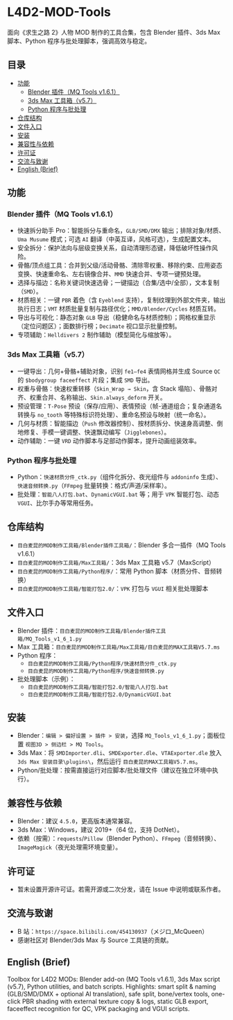 # L4D2-MOD-Tools

面向《求生之路 2》人物 MOD 制作的工具合集，包含 Blender 插件、3ds Max 脚本、Python 程序与批处理脚本，强调高效与稳定。

## 目录
- [功能](#功能)
  - [Blender 插件（MQ Tools v1.6.1）](#blender-插件mq-tools-v161)
  - [3ds Max 工具箱（v5.7）](#3ds-max-工具箱v57)
  - [Python 程序与批处理](#python-程序与批处理)
- [仓库结构](#仓库结构)
- [文件入口](#文件入口)
- [安装](#安装)
- [兼容性与依赖](#兼容性与依赖)
- [许可证](#许可证)
- [交流与致谢](#交流与致谢)
- [English (Brief)](#english-brief)

## 功能

### Blender 插件（MQ Tools v1.6.1）
- 快速拆分助手 Pro：智能拆分与重命名，`GLB/SMD/DMX` 输出；排除对象/材质、`Uma Musume` 模式；可选 `AI` 翻译（中英互译，风格可选），生成配置文本。
- 安全拆分：保护法向与层级变换关系，自动清理形态键，降低破坏性操作风险。
- 骨骼/顶点组工具：合并到父级/活动骨骼、清除零权重、移除约束、应用姿态变换、快速重命名、左右镜像合并、`MMD` 快速合并、专项一键预处理。
- 选择与描边：名称关键词快速选骨；一键描边（合集/选中/全部），文本复制（`SMD`）。
- 材质相关：一键 `PBR` 着色（含 `Eyeblend` 支持），复制纹理到外部文件夹，输出执行日志；`VMT` 材质批量复制与路径优化；`MMD/Blender/Cycles` 材质互转。
- 导出与可视化：静态对象 `GLB` 导出（稳健命名与材质控制）；网格权重显示（定位问题区）；面数排行榜；`Decimate` 视口显示批量控制。
- 专项辅助：`Helldivers 2` 制作辅助（模型简化与缩放等）。

### 3ds Max 工具箱（v5.7）
- 一键导出：几何+骨骼+辅助对象，识别 `fe1–fe4` 表情网格并生成 Source `QC` 的 `$bodygroup faceeffect` 片段；集成 `SMD` 导出。
- 权重与骨骼：快速权重转移（`Skin_Wrap → Skin`，含 Stack 塌陷）、骨骼对齐、权重合并、名称输出、`Skin.always_deform` 开关。
- 预设管理：`T-Pose` 预设（保存/应用）、表情预设（帧-通道组合；复杂通道名转换与 `no_tooth` 等特殊标识符处理）、重命名预设与映射（统一命名）。
- 几何与材质：智能描边（`Push` 修改器控制）、按材质拆分、快速身高调整、倒地修复、手模一键调整、快速飘动编写（`Jigglebones`）。
- 动作辅助：一键 `VRD` 动作脚本与足部动作脚本，提升动画组装效率。

### Python 程序与批处理
- Python：`快速材质分件_ctk.py`（组件化拆分、夜光组件与 `addoninfo` 生成）、`快速音频转换.py`（`FFmpeg` 批量转换：格式/声道/采样率）。
- 批处理：`智能八人打包.bat`、`DynamicVGUI.bat` 等；用于 `VPK` 智能打包、动态 `VGUI`、比尔手办等常用任务。

## 仓库结构
- `目白麦昆的MOD制作工具箱/Blender插件工具箱/`：Blender 多合一插件（MQ Tools v1.6.1）
- `目白麦昆的MOD制作工具箱/Max工具箱/`：3ds Max 工具箱 v5.7（MaxScript）
- `目白麦昆的MOD制作工具箱/Python程序/`：常用 Python 脚本（材质分件、音频转换）
- `目白麦昆的MOD制作工具箱/智能打包2.0/`：`VPK` 打包与 `VGUI` 相关批处理脚本

## 文件入口
- Blender 插件：`目白麦昆的MOD制作工具箱/Blender插件工具箱/MQ_Tools_v1_6_1.py`
- Max 工具箱：`目白麦昆的MOD制作工具箱/Max工具箱/目白麦昆的MAX工具箱V5.7.ms`
- Python 程序：
  - `目白麦昆的MOD制作工具箱/Python程序/快速材质分件_ctk.py`
  - `目白麦昆的MOD制作工具箱/Python程序/快速音频转换.py`
- 批处理脚本（示例）：
  - `目白麦昆的MOD制作工具箱/智能打包2.0/智能八人打包.bat`
  - `目白麦昆的MOD制作工具箱/智能打包2.0/DynamicVGUI.bat`

## 安装
- Blender：`编辑 > 偏好设置 > 插件 > 安装`，选择 `MQ_Tools_v1_6_1.py`；面板位置 `视图3D > 侧边栏 > MQ Tools`。
- 3ds Max：将 `SMDImporter.dli`、`SMDExporter.dle`、`VTAExporter.dle` 放入 `3ds Max 安装目录\plugins\`，然后运行 `目白麦昆的MAX工具箱V5.7.ms`。
- Python/批处理：按需直接运行对应脚本/批处理文件（建议在独立环境中执行）。

## 兼容性与依赖
- Blender：建议 `4.5.0`，更高版本通常兼容。
- 3ds Max：Windows，建议 2019+（64 位，支持 DotNet）。
- 依赖（按需）：`requests`/`Pillow`（Blender Python）、`FFmpeg`（音频转换）、`ImageMagick`（夜光处理需环境变量）。

## 许可证
- 暂未设置开源许可证。若需开源或二次分发，请在 Issue 中说明或联系作者。

## 交流与致谢
- B 站：`https://space.bilibili.com/454130937`（メジロ_McQueen）
- 感谢社区对 Blender/3ds Max 与 Source 工具链的贡献。

## English (Brief)
Toolbox for L4D2 MODs: Blender add-on (MQ Tools v1.6.1), 3ds Max script (v5.7), Python utilities, and batch scripts. Highlights: smart split & naming (GLB/SMD/DMX + optional AI translation), safe split, bone/vertex tools, one-click PBR shading with external texture copy & logs, static GLB export, faceeffect recognition for QC, VPK packaging and VGUI scripts.
